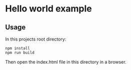 # Hello world example

## Usage

In this projects root directory:

```
npm install
npm run build
```

Then open the index.html file in this directory in a browser.
